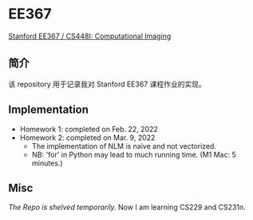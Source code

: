 # EE367

 [Stanford EE367 / CS448I: Computational Imaging](https://web.stanford.edu/class/ee367/)

## 简介

该 repository 用于记录我对 Stanford EE367 课程作业的实现。

## Implementation

- Homework 1: completed on Feb. 22, 2022
- Homework 2: completed on Mar. 9, 2022
  - The implementation of NLM is naive and not vectorized.
  - NB: 'for' in Python may lead to much running time. (M1 Mac: 5 minutes.)

## Misc

*The Repo is shelved temporarily.* Now I am learning CS229 and CS231n.

